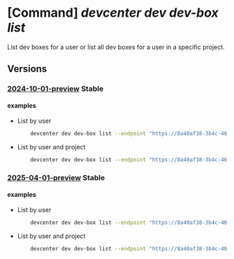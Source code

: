 # [Command] _devcenter dev dev-box list_

List dev boxes for a user or list all dev boxes for a user in a specific project.

## Versions

### [2024-10-01-preview](/Resources/data-plane/microsoft.devcenter/L3Byb2plY3RzL3t9L3VzZXJzL3t9L2RldmJveGVz/2024-10-01-preview.xml) **Stable**

<!-- data-plane:microsoft.devcenter /projects/{}/users/{}/devboxes 2024-10-01-preview -->
<!-- data-plane:microsoft.devcenter /users/{}/devboxes 2024-10-01-preview -->

#### examples

- List by user
    ```bash
        devcenter dev dev-box list --endpoint "https://8a40af38-3b4c-4672-a6a4-5e964b1870ed-contosodevcenter.centralus.devcenter.azure.com/" --user-id "00000000-0000-0000-0000-000000000000"
    ```

- List by user and project
    ```bash
        devcenter dev dev-box list --endpoint "https://8a40af38-3b4c-4672-a6a4-5e964b1870ed-contosodevcenter.centralus.devcenter.azure.com/" --project-name "DevProject" --user-id "00000000-0000-0000-0000-000000000000"
    ```

### [2025-04-01-preview](/Resources/data-plane/microsoft.devcenter/L3Byb2plY3RzL3t9L3VzZXJzL3t9L2RldmJveGVz/2025-04-01-preview.xml) **Stable**

<!-- data-plane:microsoft.devcenter /projects/{}/users/{}/devboxes 2025-04-01-preview -->
<!-- data-plane:microsoft.devcenter /users/{}/devboxes 2025-04-01-preview -->

#### examples

- List by user
    ```bash
        devcenter dev dev-box list --endpoint "https://8a40af38-3b4c-4672-a6a4-5e964b1870ed-contosodevcenter.centralus.devcenter.azure.com/" --user-id "00000000-0000-0000-0000-000000000000"
    ```

- List by user and project
    ```bash
        devcenter dev dev-box list --endpoint "https://8a40af38-3b4c-4672-a6a4-5e964b1870ed-contosodevcenter.centralus.devcenter.azure.com/" --project-name "DevProject" --user-id "00000000-0000-0000-0000-000000000000"
    ```
